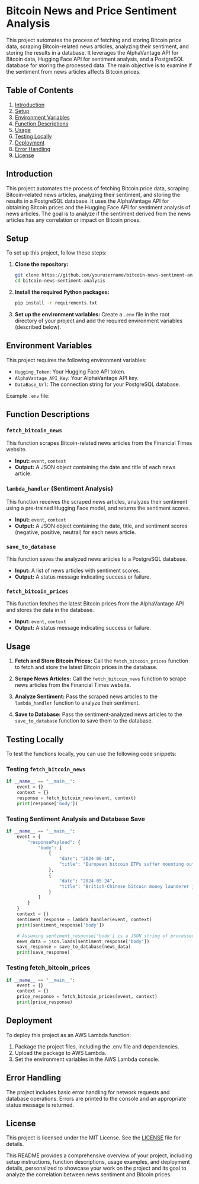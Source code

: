 # Bitcoin News and Price Sentiment Analysis

This project automates the process of fetching and storing Bitcoin price data, scraping Bitcoin-related news articles, analyzing their sentiment, and storing the results in a database. It leverages the AlphaVantage API for Bitcoin data, Hugging Face API for sentiment analysis, and a PostgreSQL database for storing the processed data. The main objective is to examine if the sentiment from news articles affects Bitcoin prices.

## Table of Contents

1. [Introduction](#introduction)
2. [Setup](#setup)
3. [Environment Variables](#environment-variables)
4. [Function Descriptions](#function-descriptions)
5. [Usage](#usage)
6. [Testing Locally](#testing-locally)
7. [Deployment](#deployment)
8. [Error Handling](#error-handling)
9. [License](#license)

## Introduction

This project automates the process of fetching Bitcoin price data, scraping Bitcoin-related news articles, analyzing their sentiment, and storing the results in a PostgreSQL database. It uses the AlphaVantage API for obtaining Bitcoin prices and the Hugging Face API for sentiment analysis of news articles. The goal is to analyze if the sentiment derived from the news articles has any correlation or impact on Bitcoin prices.

## Setup

To set up this project, follow these steps:

1. **Clone the repository:**
    ```bash
    git clone https://github.com/yourusername/bitcoin-news-sentiment-analysis.git
    cd bitcoin-news-sentiment-analysis
    ```

2. **Install the required Python packages:**
    ```bash
    pip install -r requirements.txt
    ```

3. **Set up the environment variables:**
    Create a `.env` file in the root directory of your project and add the required environment variables (described below).

## Environment Variables

This project requires the following environment variables:

- `Hugging_Token`: Your Hugging Face API token.
- `AlphaVantage_API_Key`: Your AlphaVantage API key.
- `DataBase_Url`: The connection string for your PostgreSQL database.

Example `.env` file:

## Function Descriptions

### `fetch_bitcoin_news`

This function scrapes Bitcoin-related news articles from the Financial Times website.

- **Input:** `event`, `context`
- **Output:** A JSON object containing the date and title of each news article.

### `lambda_handler` (Sentiment Analysis)

This function receives the scraped news articles, analyzes their sentiment using a pre-trained Hugging Face model, and returns the sentiment scores.

- **Input:** `event`, `context`
- **Output:** A JSON object containing the date, title, and sentiment scores (negative, positive, neutral) for each news article.

### `save_to_database`

This function saves the analyzed news articles to a PostgreSQL database.

- **Input:** A list of news articles with sentiment scores.
- **Output:** A status message indicating success or failure.

### `fetch_bitcoin_prices`

This function fetches the latest Bitcoin prices from the AlphaVantage API and stores the data in the database.

- **Input:** `event`, `context`
- **Output:** A status message indicating success or failure.

## Usage

1. **Fetch and Store Bitcoin Prices:**
    Call the `fetch_bitcoin_prices` function to fetch and store the latest Bitcoin prices in the database.

2. **Scrape News Articles:**
    Call the `fetch_bitcoin_news` function to scrape news articles from the Financial Times website.

3. **Analyze Sentiment:**
    Pass the scraped news articles to the `lambda_handler` function to analyze their sentiment.

4. **Save to Database:**
    Pass the sentiment-analyzed news articles to the `save_to_database` function to save them to the database.

## Testing Locally

To test the functions locally, you can use the following code snippets:

### Testing `fetch_bitcoin_news`
```python
if __name__ == "__main__":
    event = {}
    context = {}
    response = fetch_bitcoin_news(event, context)
    print(response['body'])
```
### Testing Sentiment Analysis and Database Save
```python
if __name__ == "__main__":
    event = {
        "responsePayload": {
            "body": [
                {
                    "date": "2024-06-10",
                    "title": "European bitcoin ETPs suffer mounting outflows"
                },
                {
                    "date": "2024-05-24",
                    "title": "British-Chinese bitcoin money launderer jailed for over 6 years"
                }
            ]
        }
    }
    context = {}
    sentiment_response = lambda_handler(event, context)
    print(sentiment_response['body'])

    # Assuming sentiment_response['body'] is a JSON string of processed news
    news_data = json.loads(sentiment_response['body'])
    save_response = save_to_database(news_data)
    print(save_response)
```
### Testing fetch_bitcoin_prices
```python
if __name__ == "__main__":
    event = {}
    context = {}
    price_response = fetch_bitcoin_prices(event, context)
    print(price_response)
```


## Deployment
To deploy this project as an AWS Lambda function:

1. Package the project files, including the .env file and dependencies.
2. Upload the package to AWS Lambda.
3. Set the environment variables in the AWS Lambda console.

## Error Handling
The project includes basic error handling for network requests and database operations. Errors are printed to the console and an appropriate status message is returned.

## License
This project is licensed under the MIT License. See the [LICENSE](LICENSE) file for details.


This README provides a comprehensive overview of your project, including setup instructions, function descriptions, usage examples, and deployment details, personalized to showcase your work on the project and its goal to analyze the correlation between news sentiment and Bitcoin prices.
